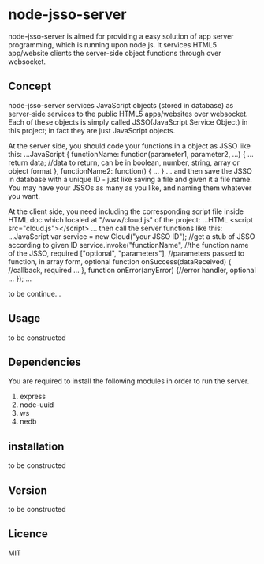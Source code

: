 node-jsso-server
================

node-jsso-server is aimed for providing a easy solution of app server programming, which is running upon node.js. It services HTML5 app/website clients the server-side object functions through over websocket.

Concept
-------
node-jsso-server services JavaScript objects (stored in database) as server-side services to the public HTML5 apps/websites over websocket. Each of these objects is simply called JSSO(JavaScript Service Object) in this project; in fact they are just JavaScript objects.

At the server side, you should code your functions in a object as JSSO like this:
...JavaScript
	{
		functionName: function(parameter1, parameter2, ...) {
			...
			return data; //data to return, can be in boolean, number, string, array or object format
		},
		functionName2: function() { ...
	}
...
and then save the JSSO in database with a unique ID - just like saving a file and given it a file name.
You may have your JSSOs as many as you like, and naming them whatever you want.

At the client side, you need including the corresponding script file inside HTML doc which localed at "/www/cloud.js" of the project: 
...HTML
	&lt;script src="cloud.js"&gt;&lt;/script&gt;
...
then call the server functions like this:
...JavaScript
	var service = new Cloud("your JSSO ID"); //get a stub of JSSO according to given ID
	service.invoke("functionName", //the function name of the JSSO, required
		["optional", "parameters"], //parameters passed to function, in array form, optional
		function onSuccess(dataReceived) { //callback, required
			...
		}, 
		function onError(anyError) {//error handler, optional
			...
		});
...

to be continue...

Usage
-----

to be constructed

Dependencies
------------
You are required to install the following modules in order to run the server.
1. express
2. node-uuid
3. ws
4. nedb

installation
------------
to be constructed

Version
-------
to be constructed

Licence
-------
MIT
